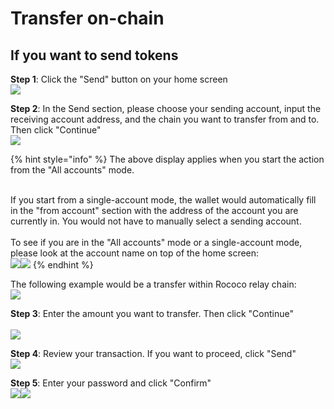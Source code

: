 # Transfer on-chain

## If you want to send tokens

**Step 1**: Click the "Send" button on your home screen \
![](<../../.gitbook/assets/image (64).png>)

**Step 2**: In the Send section, please choose your sending account, input the receiving account address, and the chain you want to transfer from and to. Then click "Continue"\
![](<../../.gitbook/assets/image (125).png>)

{% hint style="info" %}
The above display applies when you start the action from the "All accounts" mode.&#x20;

\
If you start from a single-account mode, the wallet would automatically fill in the "from account" section with the address of the account you are currently in. You would not have to manually select a sending account. \
\
To see if you are in the "All accounts" mode or a single-account mode, please look at the account name on top of the home screen:\
![](<../../.gitbook/assets/image (75).png>)![](<../../.gitbook/assets/image (139).png>)
{% endhint %}

The following example would be a transfer within Rococo relay chain:\
![](<../../.gitbook/assets/image (78).png>)

**Step 3**: Enter the amount you want to transfer. Then click "Continue"\
\
![](<../../.gitbook/assets/image (142).png>)

**Step 4**: Review your transaction. If you want to proceed, click "Send" \
![](<../../.gitbook/assets/image (71).png>)

**Step 5**: Enter your password and click "Confirm"\
![](<../../.gitbook/assets/image (108).png>)![](<../../.gitbook/assets/image (122).png>)
